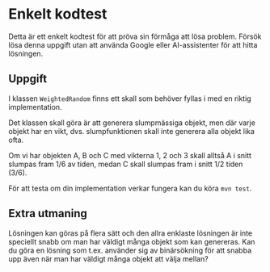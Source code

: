 # Enkelt kodtest

Detta är ett enkelt kodtest för att pröva sin förmåga att lösa problem. Försök
lösa denna uppgift utan att använda Google eller AI-assistenter för att hitta
lösningen.

## Uppgift

I klassen `WeightedRandom` finns ett skall som behöver fyllas i med en riktig
implementation.

Det klassen skall göra är att generera slumpmässiga objekt, men där varje objekt
har en vikt, dvs. slumpfunktionen skall inte generera alla objekt lika ofta.

Om vi har objekten A, B och C med vikterna 1, 2 och 3 skall alltså A i snitt
slumpas fram 1/6 av tiden, medan C skall slumpas fram i snitt 1/2 tiden (3/6).

För att testa om din implementation verkar fungera kan du köra `mvn test`.

## Extra utmaning

Lösningen kan göras på flera sätt och den allra enklaste lösningen är inte 
speciellt snabb om man har väldigt många objekt som kan genereras. Kan du
göra en lösning som t.ex. använder sig av binärsökning för att snabba upp
även när man har väldigt många objekt att välja mellan?

